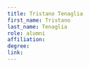 ```yaml
---
title: Tristano Tenaglia
first_name: Tristano
last_name: Tenaglia
role: alumni
affiliation:
degree:
link:
---
```

